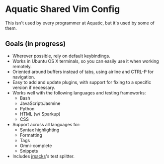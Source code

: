 # Aquatic Shared Vim Config

This isn't used by every programmer at Aquatic, but it's used by some of them.

## Goals (in progress)

* Wherever possible, rely on default keybindings. 
* Works in Ubuntu OS X terminals, so you can easily use it when working remotely.
* Oriented around buffers instead of tabs, using airline and CTRL-P for navigation.
* Easy to add and update plugins, with support for fixing to a specific version if necessary.
* Works well with the following languages and testing frameworks:
  * Bash
  * JavaScript/Jasmine
  * Python
  * HTML (w/ Sparkup)
  * CSS
* Support across all languages for:
  * Syntax highlighting
  * Formatting
  * Tags
  * Omni-complete
  * Snippets
* Includes [jrsacks](https://github.com/jrsacks)'s test splitter.

